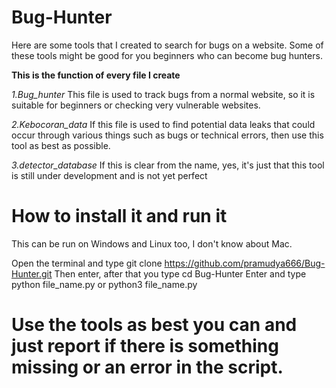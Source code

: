 # Bug-Hunter

Here are some tools that I created to search for bugs on a website. Some of these tools might be good for you beginners who can become bug hunters.

**This is the function of every file I create**

*1.Bug_hunter*
This file is used to track bugs from a normal website, so it is suitable for beginners or checking very vulnerable websites.

*2.Kebocoran_data*
If this file is used to find potential data leaks that could occur through various things such as bugs or technical errors, then use this tool as best as possible.

*3.detector_database*
If this is clear from the name, yes, it's just that this tool is still under development and is not yet perfect

# How to install it and run it

This can be run on Windows and Linux too, I don't know about Mac.

Open the terminal and type
git clone https://github.com/pramudya666/Bug-Hunter.git
Then enter, after that you type
cd Bug-Hunter
Enter and type
python file_name.py
or
python3 file_name.py

# Use the tools as best you can and just report if there is something missing or an error in the script.
